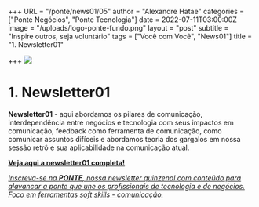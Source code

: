 +++
URL = "/ponte/news01/05"
author = "Alexandre Hatae"
categories = ["Ponte Negócios", "Ponte Tecnologia"]
date = 2022-07-11T03:00:00Z
image = "/uploads/logo-ponte-fundo.png"
layout = "post"
subtitle = "Inspire outros, seja voluntário"
tags = ["Você com Você", "News01"]
title = "1. Newsletter01"

+++
![](/uploads/logo-com-texto.png)

# **1. Newsletter01**

**Newsletter01** - aqui abordamos os pilares de comunicação, interdependência entre negócios e tecnologia com seus impactos em comunicação, feedback como ferramenta de comunicação, como comunicar assuntos difíceis e abordamos teoria dos gargalos em nossa sessão retrô e sua aplicabilidade na comunicação atual.

[**Veja aqui a newsletter01 completa!**](https://www.getrevue.co/profile/porquesim-org/issues/00-ponte-newsletter-1203515?utm_campaign=Issue&utm_content=view_in_browser&utm_medium=email&utm_source=PONTE "News01")

[_Inscreva-se na_ **_PONTE_**_, nossa newsletter quinzenal com conteúdo para alavancar a ponte que une os profissionais de tecnologia e de negócios. Foco em ferramentas soft skills - comunicação._](https://www.getrevue.co/profile/porquesim-org "Inscreva-se na PONTE")